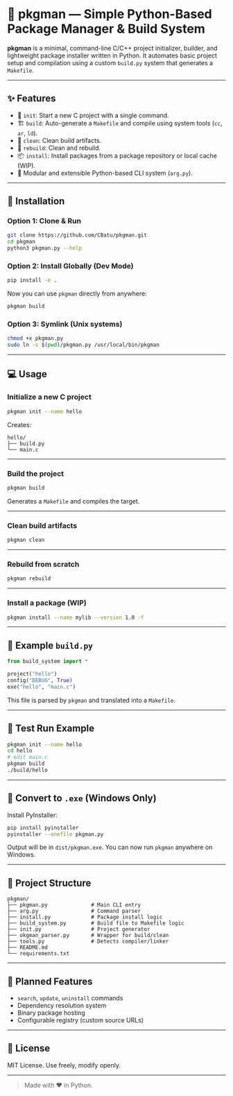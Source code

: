 # 📄 pkgman — Simple Python-Based Package Manager & Build System

**pkgman** is a minimal, command-line C/C++ project initializer, builder, and lightweight package installer written in Python. It automates basic project setup and compilation using a custom `build.py` system that generates a `Makefile`.

---

## ✨ Features

* 🔧 `init`: Start a new C project with a single command.
* 🏗️ `build`: Auto-generate a `Makefile` and compile using system tools (`cc`, `ar`, `ld`).
* 🧹 `clean`: Clean build artifacts.
* 🔁 `rebuild`: Clean and rebuild.
* 📦 `install`: Install packages from a package repository or local cache (WIP).
* 🧠 Modular and extensible Python-based CLI system (`arg.py`).

---

## 📅 Installation

### Option 1: Clone & Run

```bash
git clone https://github.com/CBatu/pkgman.git
cd pkgman
python3 pkgman.py --help
```

### Option 2: Install Globally (Dev Mode)

```bash
pip install -e .
```

Now you can use `pkgman` directly from anywhere:

```bash
pkgman build
```

### Option 3: Symlink (Unix systems)

```bash
chmod +x pkgman.py
sudo ln -s $(pwd)/pkgman.py /usr/local/bin/pkgman
```

---

## 💻 Usage

### Initialize a new C project

```bash
pkgman init --name hello
```

Creates:

```
hello/
├── build.py
└── main.c
```

---

### Build the project

```bash
pkgman build
```

Generates a `Makefile` and compiles the target.

---

### Clean build artifacts

```bash
pkgman clean
```

---

### Rebuild from scratch

```bash
pkgman rebuild
```

---

### Install a package (WIP)

```bash
pkgman install --name mylib --version 1.0 -f
```

---

## 💠 Example `build.py`

```python
from build_system import *

project("hello")
config("DEBUG", True)
exe("hello", "main.c")
```

This file is parsed by `pkgman` and translated into a `Makefile`.

---

## 🧪 Test Run Example

```bash
pkgman init --name hello
cd hello
# edit main.c
pkgman build
./build/hello
```

---

## 🣨 Convert to `.exe` (Windows Only)

Install PyInstaller:

```bash
pip install pyinstaller
pyinstaller --onefile pkgman.py
```

Output will be in `dist/pkgman.exe`. You can now run `pkgman` anywhere on Windows.

---

## 📂 Project Structure

```
pkgman/
├── pkgman.py              # Main CLI entry
├── arg.py                 # Command parser
├── install.py             # Package install logic
├── build_system.py        # Build file to Makefile logic
├── init.py                # Project generator
├── okgman_parser.py       # Wrapper for build/clean
├── tools.py               # Detects compiler/linker
├── README.md
└── requirements.txt
```

---

## 🔮 Planned Features

* `search`, `update`, `uninstall` commands
* Dependency resolution system
* Binary package hosting
* Configurable registry (custom source URLs)

---

## 📜 License

MIT License. Use freely, modify openly.

---

> Made with ❤️ in Python.

